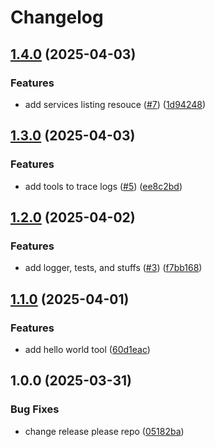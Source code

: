 # Changelog

## [1.4.0](https://github.com/ducduyn31/nr-mcp/compare/v1.3.0...v1.4.0) (2025-04-03)


### Features

* add services listing resouce ([#7](https://github.com/ducduyn31/nr-mcp/issues/7)) ([1d94248](https://github.com/ducduyn31/nr-mcp/commit/1d94248abf361cf96aaffd0522ef950e135bf50c))

## [1.3.0](https://github.com/ducduyn31/nr-mcp/compare/v1.2.0...v1.3.0) (2025-04-03)


### Features

* add tools to trace logs ([#5](https://github.com/ducduyn31/nr-mcp/issues/5)) ([ee8c2bd](https://github.com/ducduyn31/nr-mcp/commit/ee8c2bdab477f747016e4668421fa7fa3abb4c27))

## [1.2.0](https://github.com/ducduyn31/nr-mcp/compare/v1.1.0...v1.2.0) (2025-04-02)


### Features

* add logger, tests, and stuffs ([#3](https://github.com/ducduyn31/nr-mcp/issues/3)) ([f7bb168](https://github.com/ducduyn31/nr-mcp/commit/f7bb168dc17941e41b75709b26727ae23a18c0f4))

## [1.1.0](https://github.com/ducduyn31/nr-mcp/compare/v1.0.0...v1.1.0) (2025-04-01)


### Features

* add hello world tool ([60d1eac](https://github.com/ducduyn31/nr-mcp/commit/60d1eac3bcc846780d8200584dbfd9b05eebb8e2))

## 1.0.0 (2025-03-31)


### Bug Fixes

* change release please repo ([05182ba](https://github.com/ducduyn31/nr-mcp/commit/05182bab6cd5af8b0b86684841e59998dd91aef3))
